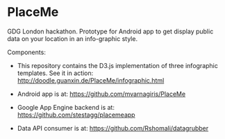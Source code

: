 PlaceMe
=======

GDG London hackathon. Prototype for Android app to get display public data on your location in an info-graphic style.

Components:
- This repository contains the D3.js implementation of three infographic templates. 
  See it in action: http://doodle.guanxin.de/PlaceMe/infographic.html

- Android app is at: https://github.com/mvarnagiris/PlaceMe

- Google App Engine backend is at: https://github.com/stestagg/placemeapp

- Data API consumer is at: https://github.com/Rshomali/datagrubber
